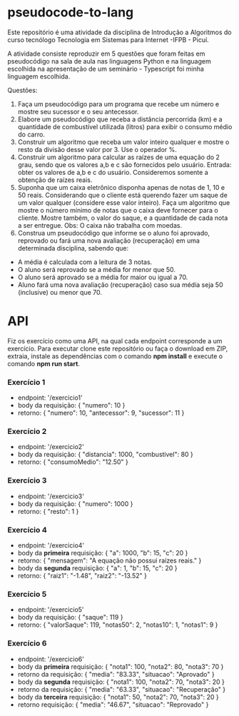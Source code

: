 # pseudocode-to-lang

Este repositório é uma atividade da disciplina de Introdução a Algoritmos do curso tecnólogo Tecnologia em Sistemas para Internet -IFPB - Picuí. 

A atividade consiste reproduzir em 5 questões que foram feitas em pseudocódigo na sala de aula nas linguagens Python e na linguagem escolhida na apresentação de um seminário - Typescript foi minha linguagem escolhida.

Questões:
 1. Faça um pseudocódigo para um programa que recebe um número e mostre seu sucessor e o seu antecessor.
 2. Elabore um pseudocódigo que receba a distância percorrida (km) e a quantidade de combustível utilizada (litros) para exibir o consumo médio do carro.
 3. Construir um algoritmo que receba um valor inteiro qualquer e mostre o resto da divisão desse valor por 3. Use o operador %.
 4. Construir um algoritmo para calcular as raízes de uma equação do 2 grau, sendo que os valores a,b e c são fornecidos pelo usuário. Entrada: obter os valores de a,b e c do usuário. Consideremos somente a obtenção de raízes reais.
 5. Suponha que um caixa eletrônico disponha apenas de notas de 1, 10 e 50 reais. Considerando que o cliente está querendo fazer um saque de um valor qualquer (considere esse valor inteiro). Faça um algoritmo que mostre o número mínimo de notas que o caixa deve fornecer para o cliente. Mostre também, o valor do saque, e a quantidade de cada nota a ser entregue. Obs: O caixa não trabalha com moedas.
 6. Construa um pseudocódigo que informe se o aluno foi aprovado, reprovado ou fará uma nova avaliação (recuperação) em uma determinada disciplina, sabendo que:
  - A média é calculada com a leitura de 3 notas.
  - O aluno será reprovado se a média for menor que 50.
  - O aluno será aprovado se a média for maior ou igual a 70.
  - Aluno fará uma nova avaliação (recuperação) caso sua média seja 50 (inclusive) ou menor que 70.

# API

Fiz os exercício como uma API, na qual cada endpoint corresponde a um exercício. 
Para executar clone este repositório ou faça o download em ZIP, extraia, instale as dependências com o comando **npm install** e execute o comando **npm run start**.

### Exercício 1
 * endpoint: '/exercicio1'
 * body da requisição: { "numero": 10 }
 * retorno: { "numero": 10, "antecessor": 9, "sucessor": 11 }
### Exercício 2
 * endpoint: '/exercicio2'
 * body da requisição: { 
	"distancia": 1000,
	"combustivel": 80
}
 * retorno: {
	"consumoMedio": "12.50"
}
### Exercício 3
 * endpoint: '/exercicio3'
 * body da requisição: { 
	"numero": 1000
}
 * retorno: {
	"resto": 1
}
### Exercício 4
 * endpoint: '/exercicio4'
 * body da **primeira** requisição: { 
	"a": 1000,
	"b": 15,
	"c": 20
}
 * retorno: {
	"mensagem": "A equação não possui raízes reais."
}
* body da **segunda** requisição: { 
	"a": 1,
	"b": 15,
	"c": 20
} 
* retorno: {
	"raiz1": "-1.48",
	"raiz2": "-13.52"
}
### Exercício 5
 * endpoint: '/exercicio5'
 * body da requisição: { 
	"saque": 119
}
 * retorno: {
	"valorSaque": 119,
	"notas50": 2,
	"notas10": 1,
	"notas1": 9
}
### Exercício 6
* endpoint: '/exercicio6'
 * body da **primeira** requisição: { 
	"nota1": 100,
	"nota2": 80,
	"nota3": 70
}
 * retorno da requisição: {
	"media": "83.33",
	"situacao": "Aprovado"
}
* body da **segunda** requisição: { 
	"nota1": 100,
	"nota2": 70,
	"nota3": 20
}
 * retorno da requisição: {
	"media": "63.33",
	"situacao": "Recuperação"
}
* body da **terceira** requisição: { 
	"nota1": 50,
	"nota2": 70,
	"nota3": 20
}
 * retorno requisição: {
	"media": "46.67",
	"situacao": "Reprovado"
}


